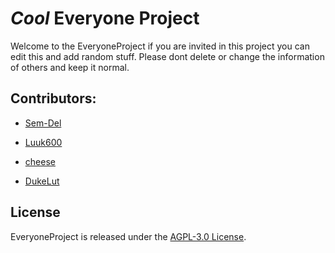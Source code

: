 # ***Cool*** Everyone Project

Welcome to the EveryoneProject if you are invited in this project you can edit this and add random stuff. Please dont delete or change the information of others and keep it normal.

## Contributors:

- [Sem-Del](https://github.com/Sem-Del)

- [Luuk600](https://github.com/luuk600)

- [cheese](https://github.com/DeanLemans)

- [DukeLut](https://github.com/DukeVZ)

## License

EveryoneProject is released under the [AGPL-3.0 License](https://www.gnu.org/licenses/agpl-3.0.html).
